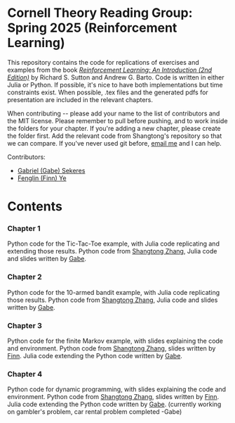 # Cornell Theory Reading Group: Spring 2025 (Reinforcement Learning)

This repository contains the code for replications of exercises and examples from the book [_Reinforcement Learning: An Introduction (2nd Edition)_](http://incompleteideas.net/book/the-book-2nd.html) by Richard S. Sutton and Andrew G. Barto. Code is written in either Julia or Python. If possible, it's nice to have both implementations but time constraints exist. When possible, .tex files and the generated pdfs for presentation are included in the relevant chapters.

When contributing -- please add your name to the list of contributors and the MIT license. Please remember to pull before pushing, and to work inside the folders for your chapter. If you're adding a new chapter, please create the folder first. Add the relevant code from Shangtong's repository so that we can compare. If you've never used git before, [email me](mailto:gs754@cornell.edu) and I can help.


Contributors: 
 - [Gabriel (Gabe) Sekeres](https://gabesekeres.com/)
 - [Fenglin (Finn) Ye](http://finnyeee.site)

# Contents

### Chapter 1

Python code for the Tic-Tac-Toe example, with Julia code replicating and extending those results. Python code from [Shangtong Zhang](https://github.com/ShangtongZhang/reinforcement-learning-an-introduction), Julia code and slides written by [Gabe](https://gabesekeres.com/).

### Chapter 2

Python code for the 10-armed bandit example, with Julia code replicating those results. Python code from [Shangtong Zhang](https://github.com/ShangtongZhang/reinforcement-learning-an-introduction), Julia code and slides written by [Gabe](https://gabesekeres.com/).

### Chapter 3

Python code for the finite Markov example, with slides explaining the code and environment. Python code from [Shangtong Zhang](https://github.com/ShangtongZhang/reinforcement-learning-an-introduction), slides written by [Finn](http://finnyeee.site). Julia code extending the Python code written by [Gabe](https://gabesekeres.com/).

### Chapter 4

Python code for dynamic programming, with slides explaining the code and environment. Python code from [Shangtong Zhang](https://github.com/ShangtongZhang/reinforcement-learning-an-introduction), slides written by [Finn](http://finnyeee.site). Julia code extending the Python code written by [Gabe](https://gabesekeres.com/). (currently working on gambler's problem, car rental problem completed -Gabe)
